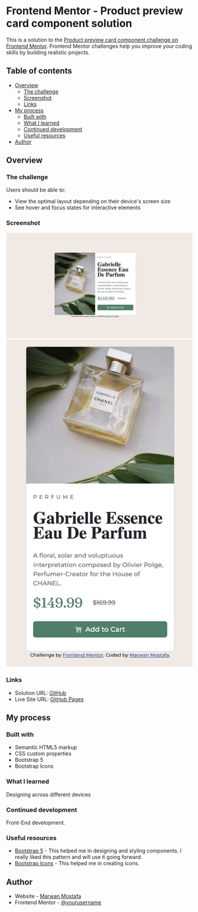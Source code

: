# Frontend Mentor - Product preview card component solution

This is a solution to the [Product preview card component challenge on Frontend Mentor](https://www.frontendmentor.io/challenges/product-preview-card-component-GO7UmttRfa). Frontend Mentor challenges help you improve your coding skills by building realistic projects.

## Table of contents

- [Overview](#overview)
  - [The challenge](#the-challenge)
  - [Screenshot](#screenshot)
  - [Links](#links)
- [My process](#my-process)
  - [Built with](#built-with)
  - [What I learned](#what-i-learned)
  - [Continued development](#continued-development)
  - [Useful resources](#useful-resources)
- [Author](#author)

## Overview

### The challenge

Users should be able to:

- View the optimal layout depending on their device's screen size
- See hover and focus states for interactive elements

### Screenshot

![Desktop](./desktop-screenshot.png)
![Mobile](./mobile-screenshot.png)

### Links

- Solution URL: [GitHub](https://github.com/MarwanMDev/product-preview-card-component)
- Live Site URL: [GitHub Pages](https://marwanmdev.github.io/product-preview-card-component/)

## My process

### Built with

- Semantic HTML5 markup
- CSS custom properties
- Bootstrap 5
- Bootstrap Icons

### What I learned

Designing across different devices

### Continued development

Front-End development.

### Useful resources

- [Bootstrap 5](https://getbootstrap.com/docs/5.2/getting-started/introduction/) - This helped me in designing and styling components. I really liked this pattern and will use it going forward.
- [Bootstrap Icons](https://getbootstrap.com/docs/5.2/getting-started/introduction/) - This helped me in creating icons.

## Author

- Website - [Marwan Mostafa](https://github.com/MarwanMDev)
- Frontend Mentor - [@yourusername](https://www.frontendmentor.io/profile/MarwanMDev)
